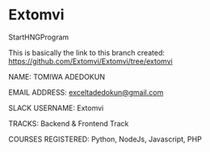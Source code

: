 # Extomvi
StartHNGProgram

This is basically the link to this branch created: https://github.com/Extomvi/Extomvi/tree/extomvi

NAME: TOMIWA ADEDOKUN

EMAIL ADDRESS: exceltadedokun@gmail.com

SLACK USERNAME: Extomvi

TRACKS: Backend & Frontend Track

COURSES REGISTERED: Python, NodeJs, Javascript, PHP

